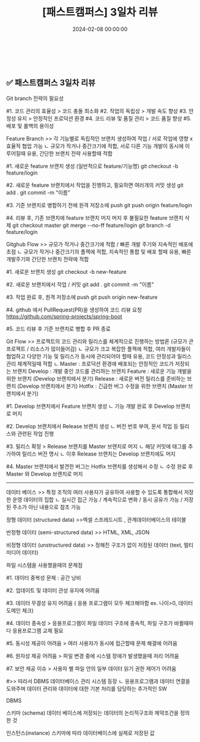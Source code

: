 ﻿---
permalink: /2024-02-08-패스트캠퍼스 백엔드 부트캠프 3일차 리뷰/
published: true
title: "[패스트캠퍼스] 3일차 리뷰"
date: 2024-02-08 00:00:00
toc: true
toc_sticky: true
toc_label: "패스트 캠퍼스"
categories:
- 패스트캠퍼스
tags:
- 패스트캠퍼스
- 백엔드 부트캠프
---

<br><br>

## ✅ 패스트캠퍼스 3일차 리뷰

Git branch 전략의 필요성

#1. 코드 관리의 효율성 > 코드 충돌 최소화
#2. 작업의 독립성  > 개발 속도 향상
#3. 안정성 유지 > 안정적인 프로덕션 환경 
#4. 코드 리뷰 및 품질 관리 > 코드 품질 향상
#5. 배포 및 롤백의 용이성

Feature Branch >> 각 기능별로 독립적인 브랜치 생성하여 작업 / 서로 작업에 영향 x 효율적 협업 가능
 ㄴ 규모가 작거나 중간크기에 적합, 서로 다른 기능 개발이 동시에 이루어질때 유용, 간단한 브랜치 전략 사용할때 적합

#1. 새로운 feature 브랜치 생성 (일반적으로 feature/기능명)
git checkout -b feature/login

#2. 새로운 feature 브랜치에서 작업을 진행하고, 필요하면 여러개의 커밋 생성
git add . 
git commit -m "이름"

#3. 기준 브랜치로 병합하기 전에 원격 저장소에 push
git push origin feature/login

#4. 리뷰 후, 기존 브랜치에 feature 브랜치 머지
   머지 후 불필요한 feature 브랜치 삭제
git checkout master
git merge --no-ff feature/login
git branch -d feature/login


Gitghub Flow >> 규모가 작거나 중간크기에 적합 / 빠른 개발 주기와 지속적인 배포에 초점
ㄴ 규모가 작거나 중간크기의 플젝에 적합, 지속적인 통합 및 배포 할때 유용, 빠른 개발주기와 간단한 브랜치 전략에 적합

#1. 새로운 브랜치 생성
git checkout -b new-feature

#2. 새로운 브랜치에서 작업 / 커밋
git add .
git commit -m "이름"

#3. 작업 완료 후, 원격 저장소에 push
git push origin new-feature

#4. github 에서 PullRequest(PR)을 생성하여 코드 리뷰 요청
https://github.com/spring-projects/spring-boot

#5. 코드 리뷰 후 기준 브랜치로 병합 후 PR 종료


Git Flow >> 프로젝트의 코드 관리와 릴리스를 체계적으로 진행하는 방법론 (규모가 큰 프로젝트 / 리소스가 많이들어감)
 ㄴ 규모가 크고 복잡한 플젝에 적합, 여러 개발자들이 협업하고 다양한 기능 및 릴리스가 동시에 관리되어야 할때 유용, 코드 안정성과 릴리스 관리 체계적일때 적합
 ㄴ Master : 프로덕션 환경에 배포되는 안정적인 코드가 저장되는 브랜치
     Develop : 개발 중인 코드를 관리하는 브랜치
     Feature : 새로운 기능 개발을 위한 브랜치 (Develop 브랜치에서 분기)
     Release : 새로운 버전 릴리스를 준비하는 브랜치 (Develop 브랜치에서 분기)
     Hotfix : 긴급한 버그 수정을 위한 브랜치 (Master 브랜치에서 분기)

#1. Develop 브랜치에서 Feature 브랜치 생성
   ㄴ 기능 개발 완료 후 Develop 브랜치로 머지

#2. Develop 브랜치에서 Release 브랜치 생성
   ㄴ 버전 번호 부여, 문서 작업 등 릴리스와 관련된 작업 진행

#3. 릴리스 확정 > Release 브랜치를 Master 브랜치로 머지
    ㄴ 해당 커밋에 태그를 추가하여 릴리스 버전 명시
    ㄴ 이후 Release 브랜치는 Develop 브랜치에도 머지

#4. Master 브랜치에서 발견한 버그는 Hotfix 브랜치를 생성해서 수정
   ㄴ 수정 완료 후 Master 와 Develop 브랜치로 머지

-----------------------------------------------------------------------------------------------------------------------------------------------------------------------------------------

데이터 베이스 >> 특정 조직의 여러 사용자가 공유하여 사용할 수 있도록 통합해서 저장한 운영 데이터의 집합
  ㄴ 실시간 접근 가능 / 계속적으로 변화 / 동시 공유가 가능 / 저장된 주소가 아닌 내용으로 참조 가능

정형 데이터 (structured data) >>엑셀 스프레드시트 , 관계데이터베이스의 테이블

반정형 데이터 (semi-structured data) >> HTML, XML, JSON

비정형 데이터 (unstructured data) >> 정해진 구조가 없이 저장된 데이터 (text, 멀티미디어 데이터)

파일 시스템을 사용했을때의 문제점

#1. 데이터 중복성 문제 : 공간 낭비

#2. 업데이트 및 데이터 관성 유지에 어려움

#3. 데이터 무결성 유지 어려움 ( 응용 프로그램이 모두 체크해야함 ex. 나이>0, 데이터 도메인 체크)

#4. 데이터 종속성 > 응용프로그램이 파일 데이터 구조에 종속적, 파일 구조가 바뀔때마다 응용프로그램 교체 필요

#5. 동시성 제공이 어려움 > 여러 사용자가 동시에 접근할때 문제 해결에 어려움

#6. 원자성 제공 어려움 > 파일 변경 중에 시스템 장애가 발생했을때 처리 어려움

#7. 보안 제공 이슈 > 사용자 별 파일 안의 일부 데이터 읽기 권한 제어가 어려움

#>> 따라서 DBMS 데이터베이스 관리 시스템 등장 
 ㄴ 응용프로그램과 데이터 연결을 도와주며 데이터 관리와 데이터에 대한 기본 처리를 담당하는 추가적인 SW

DBMS

스키마 (schema) 데이터 베이스에 저장되는 데이터의 논리적구조와 제약조건을 정의한 것

인스턴스(instance) 스키마에 따라 데이터베이스에 실제로 저장된 값